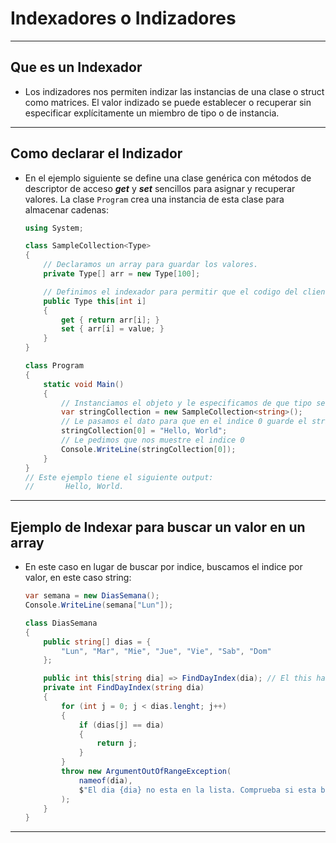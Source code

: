 # Indexadores o Indizadores
---

## Que es un Indexador

- Los indizadores nos permiten indizar las instancias de una clase o struct como matrices. El valor indizado se puede establecer o recuperar sin especificar explícitamente un miembro de tipo o de instancia.

---

## Como declarar el Indizador

- En el ejemplo siguiente se define una clase genérica con métodos de descriptor de acceso ***get*** y ***set*** sencillos para asignar y recuperar valores. La clase ```Program``` crea una instancia de esta clase para almacenar cadenas:

    ```cs
    using System;

    class SampleCollection<Type>
    {
        // Declaramos un array para guardar los valores.
        private Type[] arr = new Type[100];

        // Definimos el indexador para permitir que el codigo del cliente utilice la notacion [].
        public Type this[int i]
        {
            get { return arr[i]; }
            set { arr[i] = value; }
        }
    }

    class Program
    {
        static void Main()
        {
            // Instanciamos el objeto y le especificamos de que tipo ser el array
            var stringCollection = new SampleCollection<string>();
            // Le pasamos el dato para que en el indice 0 guarde el string
            stringCollection[0] = "Hello, World";
            // Le pedimos que nos muestre el indice 0
            Console.WriteLine(stringCollection[0]);
        }
    }
    // Este ejemplo tiene el siguiente output:
    //       Hello, World.
    ```
---

## Ejemplo de Indexar para buscar un valor en un array

- En este caso en lugar de buscar por indice, buscamos el indice por valor, en este caso string:
    ```cs
    var semana = new DiasSemana();
    Console.WriteLine(semana["Lun"]);

    class DiasSemana
    {
        public string[] dias = {
            "Lun", "Mar", "Mie", "Jue", "Vie", "Sab", "Dom"
        };

        public int this[string dia] => FindDayIndex(dia); // El this hace referencia al objeto que hemos creado arriba dias.
        private int FindDayIndex(string dia)
        {
            for (int j = 0; j < dias.lenght; j++)
            {
                if (dias[j] == dia)
                {
                    return j;
                }
            }
            throw new ArgumentOutOfRangeException(
                nameof(dia),
                $"El dia {dia} no esta en la lista. Comprueba si esta bien escrito en formato Lun, Mar, Mie."
            );
        }
    }
    ```
---

